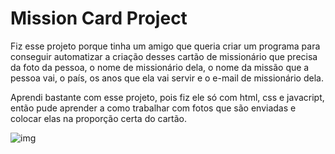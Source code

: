 # Mission Card Project

Fiz esse projeto porque tinha um amigo que queria criar um programa para conseguir automatizar a criação desses cartão de missionário que precisa da foto da pessoa, o nome de missionário dela, o nome da missão que a pessoa vai, o país, os anos que ela vai servir e o e-mail de missionário dela.

Aprendi bastante com esse projeto, pois fiz ele só com html, css e javacript, então pude aprender a como trabalhar com fotos que são enviadas e colocar elas na proporção certa do cartão.

![img](https://imgur.com/89JEb3K)

